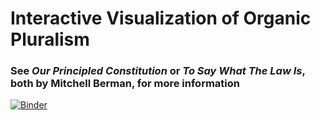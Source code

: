 # Interactive Visualization of Organic Pluralism

### See *Our Principled Constitution* or *To Say What The Law Is*, both by Mitchell Berman, for more information

[![Binder](https://mybinder.org/badge_logo.svg)](https://mybinder.org/v2/gh/cberman02/organic_pluralism/master?labpath=organic_pluralism_web.ipynb)

